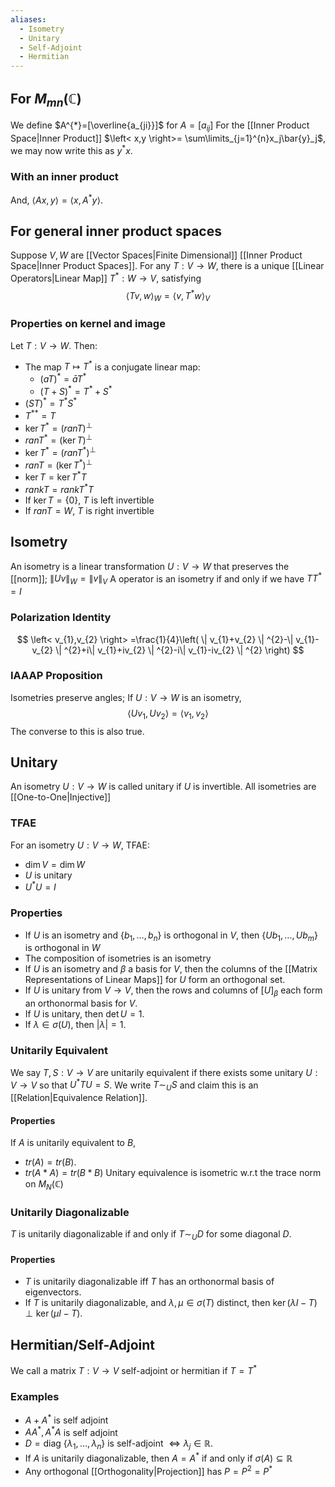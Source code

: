 ```yaml
---
aliases:
  - Isometry
  - Unitary
  - Self-Adjoint
  - Hermitian
---
```

## For $M_{mn}(\mathbb{C})$
We define $A^{*}=[\overline{a_{ji}}]$ for $A=[a_{ij}]$
For the [[Inner Product Space|Inner Product]] $\left< x,y \right>= \sum\limits_{j=1}^{n}x_j\bar{y}_j$, we may now write this as $y^{*}x$.
### With an inner product
And, $\left< Ax,y \right>=\left< x,A^{*}y \right>$.
## For general inner product spaces
Suppose $V,W$ are [[Vector Spaces|Finite Dimensional]] [[Inner Product Space|Inner Product Spaces]]. For any $T:V\to W$, there is a unique [[Linear Operators|Linear Map]] $T^{*}:W\to V$, satisfying 
$$ \left< Tv,w \right> _W=\left< v,T^{*}w \right> _V $$
### Properties on kernel and image
Let $T:V\to W$. Then:
- The map $T\mapsto T^{*}$ is a conjugate linear map:
	- $(aT)^{*}=\bar{a}T^{*}$
	- $(T+S)^{*}=T^{*}+S^{*}$
- $(ST)^{*}=T^{*}S^{*}$
- ${T^{*}}^{*}=T$
- $\ker T^{*}=(ran T)^\perp$
- $ran T^{*}=(\ker T)^\perp$
- $\ker T^{*}=(ran T^{*})^\perp$
- $ran T=(\ker T^{*})^\perp$
- $\ker T= \ker T^{*}T$
- $rank T =rank T^{*}T$
- If $\ker T=\{ 0 \},$ $T$ is left invertible
- If $ran T=W$, $T$ is right invertible
## Isometry
An isometry is a linear transformation $U:V\to W$ that preserves the [[norm]]; $\| Uv \|_W=\| v \|_V$
A operator is an isometry if and only if we have $TT^{*}=I$
### Polarization Identity
$$
\left< v_{1},v_{2} \right> =\frac{1}{4}\left( \| v_{1}+v_{2} \| ^{2}-\| v_{1}-v_{2} \| ^{2}+i\| v_{1}+iv_{2} \| ^{2}-i\| v_{1}-iv_{2} \| ^{2} \right) 
$$
### IAAAP Proposition
Isometries preserve angles; If $U:V\to W$ is an isometry, 
$$ \left< Uv_{1},Uv_{2} \right> =\left< v_{1},v_{2} \right>  $$
The converse to this is also true.
## Unitary
An isometry $U:V\to W$ is called unitary if $U$ is invertible.
All isometries are [[One-to-One|Injective]] 
### TFAE
For an isometry $U:V\to W$, TFAE:
- $\dim V=\dim W$
- $U$ is unitary
- $U^{*}U=I$
### Properties
- If $U$ is an isometry and $\{ b_{1},\dots,b_n \}$ is orthogonal in $V$, then $\{ Ub_{1},\dots,Ub_m \}$ is orthogonal in $W$
- The composition of isometries is an isometry
- If $U$ is an isometry and $\beta$ a basis for $V$, then the columns of the [[Matrix Representations of Linear Maps]] for $U$ form an orthogonal set.
- If $U$ is unitary from $V\to V$, then the rows and columns of $[U]_\beta$ each form an orthonormal basis for $V$.
- If $U$ is unitary, then $\det U=1$.
- If $\lambda \in\sigma(U)$, then $|\lambda|=1$.
### Unitarily Equivalent
We say $T,S:V\to V$ are unitarily equivalent if there exists some unitary $U:V\to V$ so that $U^{*}TU=S$. We write $T\sim_U S$ and claim this is an [[Relation|Equivalence Relation]]. 
#### Properties
If $A$ is unitarily equivalent to $B$, 
- $tr(A)=tr(B)$.
- $tr(A*A)=tr(B*B)$ Unitary equivalence is isometric w.r.t the trace norm on $M_N(\mathbb{C})$
### Unitarily Diagonalizable
$T$ is unitarily diagonalizable if and only if $T\sim_UD$ for some diagonal $D$.
#### Properties
- $T$ is unitarily diagonalizable iff $T$ has an orthonormal basis of eigenvectors.
- If $T$ is unitarily diagonalizable, and $\lambda,\mu \in\sigma(T)$ distinct, then $\ker(\lambda I-T)\perp \ker(\mu I-T)$.
## Hermitian/Self-Adjoint
We call a matrix $T:V\to V$ self-adjoint or hermitian if $T=T^{*}$
### Examples
- $A+A^{*}$ is self adjoint
- $AA^{*}, A^{*}A$ is self adjoint
- $D=\text{diag }\{ \lambda_{1},\dots,\lambda_n \}$ is self-adjoint $\iff\lambda_j\in\mathbb{R}$.
- If $A$ is unitarily diagonalizable, then $A=A^{*}$ if and only if $\sigma(A)\subseteq \mathbb{R}$
- Any orthogonal [[Orthogonality|Projection]] has $P=P^{2}=P^{*}$